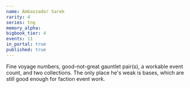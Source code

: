 ```yaml
---
name: Ambassador Sarek
rarity: 4
series: tng
memory_alpha:
bigbook_tier: 4
events: 11
in_portal: true
published: true
---
```


Fine voyage numbers, good-not-great gauntlet pair(s), a workable event count, and two collections. The only place he's weak is bases, which are still good enough for faction event work.
